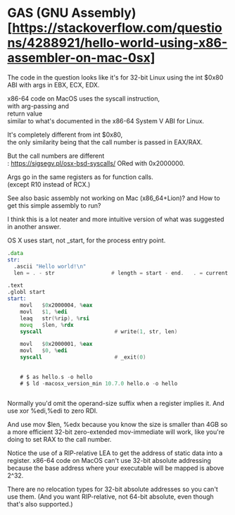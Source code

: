 # GAS (GNU Assembly)[https://stackoverflow.com/questions/4288921/hello-world-using-x86-assembler-on-mac-0sx]

The code in the question looks like it's for 32-bit Linux using the int $0x80 ABI with args in EBX, ECX, EDX.

x86-64 code on MacOS uses the syscall instruction,  
with arg-passing and  
return value  
similar to what's documented in the x86-64 System V ABI for Linux. 

It's completely different from int $0x80,  
the only similarity being that the call number is passed in EAX/RAX.  

But the call numbers are different  
: https://sigsegv.pl/osx-bsd-syscalls/ ORed with 0x2000000.

Args go in the same registers as for function calls.   
(except R10 instead of RCX.)

See also basic assembly not working on Mac (x86_64+Lion)? and How to get this simple assembly to run?

I think this is a lot neater and more intuitive version of what was suggested in another answer.

OS X uses start, not _start, for the process entry point.

```asm
.data
str:
  .ascii "Hello world!\n"
  len = . - str                  # length = start - end.   . = current position

.text
.globl start
start:
    movl   $0x2000004, %eax
    movl   $1, %edi
    leaq   str(%rip), %rsi  
    movq   $len, %rdx          
    syscall                       # write(1, str, len)

    movl   $0x2000001, %eax 
    movl   $0, %edi
    syscall                       # _exit(0)
    
    
    # $ as hello.s -o hello
    # $ ld -macosx_version_min 10.7.0 hello.o -o hello
    
```

Normally you'd omit the operand-size suffix when a register implies it. And use xor %edi,%edi to zero RDI.

And use mov $len, %edx because you know the size is smaller than 4GB so a more efficient 32-bit zero-extended mov-immediate will work, like you're doing to set RAX to the call number.

Notice the use of a RIP-relative LEA to get the address of static data into a register. x86-64 code on MacOS can't use 32-bit absolute addressing because the base address where your executable will be mapped is above 2^32.

There are no relocation types for 32-bit absolute addresses so you can't use them. (And you want RIP-relative, not 64-bit absolute, even though that's also supported.)
